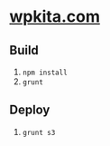 [wpkita.com](http://wpkita.com)
===============================

Build
-----
1. `npm install`
2. `grunt`

Deploy
------
1. `grunt s3`
